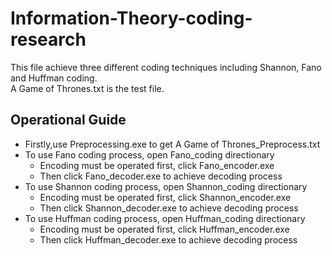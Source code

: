 # Information-Theory-coding-research
This file achieve three different coding techniques including Shannon, Fano and Huffman coding.  
A Game of Thrones.txt is the test file.  

Operational Guide
----
- Firstly,use Preprocessing.exe to get A Game of Thrones_Preprocess.txt 
- To use Fano coding process, open Fano_coding directionary 
     - Encoding must be operated first, click Fano_encoder.exe
     - Then click Fano_decoder.exe to achieve decoding process
- To use Shannon coding process, open Shannon_coding directionary
     - Encoding must be operated first, click Shannon_encoder.exe
     - Then click Shannon_decoder.exe to achieve decoding process 
- To use Huffman coding process, open Huffman_coding directionary  
     - Encoding must be operated first, click Huffman_encoder.exe
     - Then click Huffman_decoder.exe to achieve decoding process


